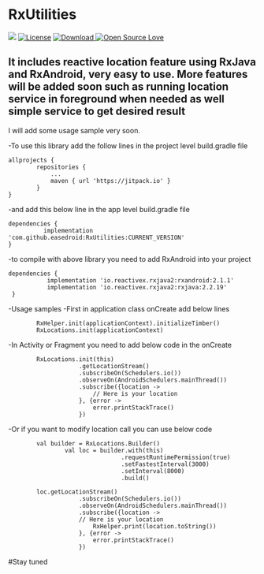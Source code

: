 # RxUtilities
[![](https://jitpack.io/v/easedroid/RxUtilities.svg)](https://jitpack.io/#easedroid/RxUtilities)
[![License](https://img.shields.io/badge/License-Apache%202.0-blue.svg)](https://opensource.org/licenses/Apache-2.0)
[ ![Download](https://api.bintray.com/packages/easedroid/RxUtilities/RxUtilities/images/download.svg) ](https://bintray.com/easedroid/RxUtilities/RxUtilities/_latestVersion)
[![Open Source Love](https://badges.frapsoft.com/os/v1/open-source.png?v=103)](https://github.com/ellerbrock/open-source-badges/)
## It includes reactive location feature using RxJava and RxAndroid, very easy to use. More features will be added soon such as running location service in foreground when needed as well simple service to get desired result

I will add some usage sample very soon.


 -To use this library add the follow lines in the project level build.gradle file

    allprojects {
            repositories {
                ...
                maven { url 'https://jitpack.io' }
            }
    }
  
  
 -and add this below line in the app level build.gradle file
 
    dependencies {
              implementation 'com.github.easedroid:RxUtilities:CURRENT_VERSION'
    }
    
 -to compile with above library you need to add RxAndroid into your project
 
    dependencies {
               implementation 'io.reactivex.rxjava2:rxandroid:2.1.1'
               implementation 'io.reactivex.rxjava2:rxjava:2.2.19'  
     }
     
 -Usage samples
  -First in application class onCreate add below lines
           
            RxHelper.init(applicationContext).initializeTimber()
            RxLocations.init(applicationContext)   
  -In Activity or Fragment you need to add below code in the onCreate
            
            RxLocations.init(this)
                        .getLocationStream()
                        .subscribeOn(Schedulers.io())
                        .observeOn(AndroidSchedulers.mainThread())
                        .subscribe({location ->
                            // Here is your location
                        }, {error ->
                            error.printStackTrace()
                        })                       
  -Or if you want to modify location call you can use below code
  
            val builder = RxLocations.Builder()
                    val loc = builder.with(this)
                                    .requestRuntimePermission(true)
                                    .setFastestInterval(3000)
                                    .setInterval(8000)
                                    .build()  
            
            loc.getLocationStream()
                        .subscribeOn(Schedulers.io())
                        .observeOn(AndroidSchedulers.mainThread())
                        .subscribe({location ->
                        // Here is your location
                            RxHelper.print(location.toString())
                        }, {error ->
                            error.printStackTrace()
                        })                                            
            
             
     
#Stay tuned     
    
